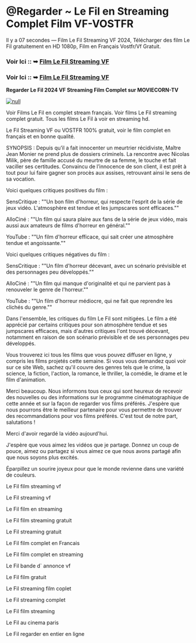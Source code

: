 # @Regarder ~ Le Fil en Streaming Complet Film VF-VOSTFR
Il y a 07 secondes — Film Le Fil Streaming VF 2024, Télécharger des film Le Fil gratuitement en HD 1080p, Film en Français Vostfr/Vf Gratuit.

### Voir Ici :: ➥ [Film Le Fil Streaming VF](https://t.co/Fy9705vJK0)

### Voir Ici :: ➥ [Film Le Fil Streaming VF](https://t.co/Fy9705vJK0)

**Regarder Le Fil 2024 VF Streaming Film Complet sur MOVIECORN-TV**

[![null](https://static.wixstatic.com/media/855a25_043b5abeb4ae4d35ac003198e7fe56ed~mv2.gif)](https://t.co/Fy9705vJK0)

Voir Films Le Fil en complet stream français. Voir films Le Fil streaming complet gratuit. Tous les films Le Fil à voir en streaming hd.

Le Fil Streaming VF ou VOSTFR 100% gratuit, voir le film complet en français et en bonne qualité.

SYNOPSIS : Depuis qu’il a fait innocenter un meurtrier récidiviste, Maître Jean Monier ne prend plus de dossiers criminels. La rencontre avec Nicolas Milik, père de famille accusé du meurtre de sa femme, le touche et fait vaciller ses certitudes. Convaincu de l’innocence de son client, il est prêt à tout pour lui faire gagner son procès aux assises, retrouvant ainsi le sens de sa vocation.

Voici quelques critiques positives du film :

SensCritique : ""Un bon film d'horreur, qui respecte l'esprit de la série de jeux vidéo. L'atmosphère est tendue et les jumpscares sont efficaces.""

AlloCiné : ""Un film qui saura plaire aux fans de la série de jeux vidéo, mais aussi aux amateurs de films d'horreur en général.""

YouTube : ""Un film d'horreur efficace, qui sait créer une atmosphère tendue et angoissante.""

Voici quelques critiques négatives du film :

SensCritique : ""Un film d'horreur décevant, avec un scénario prévisible et des personnages peu développés.""

AlloCiné : ""Un film qui manque d'originalité et qui ne parvient pas à renouveler le genre de l'horreur.""

YouTube : ""Un film d'horreur médiocre, qui ne fait que reprendre les clichés du genre.""

Dans l'ensemble, les critiques du film Le Fil sont mitigées. Le film a été apprécié par certains critiques pour son atmosphère tendue et ses jumpscares efficaces, mais d'autres critiques l'ont trouvé décevant, notamment en raison de son scénario prévisible et de ses personnages peu développés.

Vous trouverez ici tous les films que vous pouvez diffuser en ligne, y compris les films projetés cette semaine. Si vous vous demandez quoi voir sur ce site Web, sachez qu'il couvre des genres tels que le crime, la science, la fiction, l'action, la romance, le thriller, la comédie, le drame et le film d'animation.

Merci beaucoup. Nous informons tous ceux qui sont heureux de recevoir des nouvelles ou des informations sur le programme cinématographique de cette année et sur la façon de regarder vos films préférés. J'espère que nous pourrons être le meilleur partenaire pour vous permettre de trouver des recommandations pour vos films préférés. C'est tout de notre part, salutations !

Merci d'avoir regardé la vidéo aujourd'hui.

J'espère que vous aimez les vidéos que je partage. Donnez un coup de pouce, aimez ou partagez si vous aimez ce que nous avons partagé afin que nous soyons plus excités.

Éparpillez un sourire joyeux pour que le monde revienne dans une variété de couleurs.

Le Fil film streaming vf

Le Fil streaming vf

Le Fil film en streaming

Le Fil film streaming gratuit

Le Fil streaming gratuit

Le Fil film complet en Francais

Le Fil film complet en streaming

Le Fil bande d` annonce vf

Le Fil film gratuit

Le Fil streaming film coplet

Le Fil streaming complet

Le Fil film streaming

Le Fil au cinema paris

Le Fil regarder en entier en ligne
